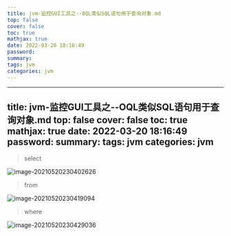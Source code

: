 ```yaml
---
title: jvm-监控GUI工具之--OQL类似SQL语句用于查询对象.md
top: false
cover: false
toc: true
mathjax: true
date: 2022-03-20 18:16:49
password:
summary:
tags: jvm
categories: jvm
---
```

---
title: jvm-监控GUI工具之--OQL类似SQL语句用于查询对象.md
top: false
cover: false
toc: true
mathjax: true
date: 2022-03-20 18:16:49
password:
summary:
tags: jvm
categories: jvm
---


> select

![image-20210520230402626](https://upload-images.jianshu.io/upload_images/13965490-e875ca74afb1b81f.png?imageMogr2/auto-orient/strip%7CimageView2/2/w/1240)

> from

![image-20210520230419094](https://upload-images.jianshu.io/upload_images/13965490-fbf6ca29e56dbca5.png?imageMogr2/auto-orient/strip%7CimageView2/2/w/1240)

> where

![image-20210520230429036](https://upload-images.jianshu.io/upload_images/13965490-8d0adfb6ffba4a4a.png?imageMogr2/auto-orient/strip%7CimageView2/2/w/1240)
